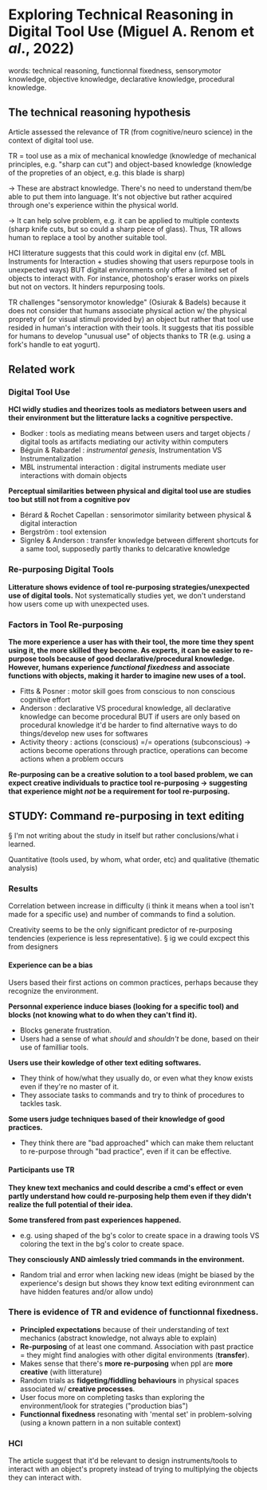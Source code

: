 # Exploring Technical Reasoning in Digital Tool Use (Miguel A. Renom et *al*., 2022)

words: technical reasoning, functionnal fixedness, sensorymotor knowledge, objective knowledge, declarative knowledge, procedural knowledge. 

## The technical reasoning hypothesis

Article assessed the relevance of TR (from cognitive/neuro science) in the context of digital tool use. 

TR = tool use as a mix of mechanical knowledge (knowledge of mechanical principles, e.g. "sharp can cut") and object-based knowledge (knowledge of the propreties of an object, e.g. this blade is sharp)

-> These are abstract knowledge. There's no need to understand them/be able to put them into language. It's not objective but rather acquired through one's experience within the physical world. 

-> It can help solve problem, e.g. it can be applied to multiple contexts (sharp knife cuts, but so could a sharp piece of glass). Thus, TR allows human to replace a tool by another suitable tool.

HCI litterature suggests that this could work in digital env (cf. MBL Instruments for Interaction + studies showing that users repurpose tools in unexpected ways) BUT digital environments only offer a limited set of objects to interact with. For instance, photoshop's eraser works on pixels but not on vectors. It hinders repurposing tools. 

TR challenges "sensorymotor knowledge" (Osiurak & Badels) because it does not consider that humans associate physical action w/ the physical proprety of (or visual stimuli provided by) an object but rather that tool use resided in human's interaction with their tools. It suggests that itis possible for humans to develop "unusual use" of objects thanks to TR (e.g. using a fork's handle to eat yogurt).

## Related work

### Digital Tool Use

**HCI widly studies and theorizes tools as mediators between users and their environment but the litterature lacks a cognitive perspective.**

- Bodker : tools as mediating means between users and target objects / digital tools as artifacts mediating our activity within computers
- Béguin & Rabardel : *instrumental genesis*, Instrumentation VS Instrumentalization
- MBL instrumental interaction : digital instruments mediate user interactions with domain objects

**Perceptual similarities between physical and digital tool use are studies too but still not from a cognitive pov**

- Bérard & Rochet Capellan : sensorimotor similarity between physical & digital interaction 
- Bergström : tool extension
- Signley & Anderson : transfer knowledge between different shortcuts for a same tool, supposedly partly thanks to delcarative knowledge 

### Re-purposing Digital Tools

**Litterature shows evidence of tool re-purposing strategies/unexpected use of digital tools.** Not systematically studies yet, we don't understand how users come up with unexpected uses.

### Factors in Tool Re-purposing 

**The more experience a user has with their tool, the more time they spent using it, the more skilled they become. As experts, it can be easier to re-purpose tools because of good declarative/procedural knowledge. However, humans experience *functional fixedness* and associate functions with objects, making it harder to imagine new uses of a tool.**

- Fitts & Posner : motor skill goes from conscious to non conscious cognitive effort
- Anderson : declarative VS procedural knowledge, all declarative knowledge can become procedural BUT if users are only based on procedural knowledge it'd be harder to find alternative ways to do things/develop new uses for softwares
- Activity theory : actions (conscious) =/= operations (subconscious) -> actions become operations through practice, operations can become actions when a problem occurs

**Re-purposing can be a creative solution to a tool based problem, we can expect creative individuals to practice tool re-purposing -> suggesting that experience might *not* be a requirement for tool re-purposing.**

## STUDY: Command re-purposing in text editing

§ I'm not writing about the study in itself but rather conclusions/what i learned. 

Quantitative (tools used, by whom, what order, etc) and qualitative (thematic analysis)

### Results

Correlation between increase in difficulty (i think it means when a tool isn't made for a specific use) and number of commands to find a solution. 

Creativity seems to be the only significant predictor of re-purposing tendencies (experience is less representative).
§ ig we could excpect this from designers 

#### Experience can be a bias

Users based their first actions on common practices, perhaps because they recognize the environment.

**Personnal experience induce biases (looking for a specific tool) and blocks (not knowing what to do when they can't find it).**     

- Blocks generate frustration.
- Users had a sense of what *should* and *shouldn't* be done, based on their use of familliar tools.

**Users use their kowledge of other text editing softwares.**

- They think of how/what they usually do, or even what they know exists even if they're no master of it.
- They associate tasks to commands and try to think of procedures to tackles task.

**Some users judge techniques based of their knowledge of good practices.**

- They think there are "bad approached" which can make them reluctant to re-purpose through "bad practice", even if it can be effective.

#### Participants use TR

**They knew text mechanics and could describe a cmd's effect or even partly understand how could re-purposing help them even if they didn't realize the full potential of their idea.**

**Some transfered from past experiences happened.**

- e.g. using shaped of the bg's color to create space in a drawing tools VS coloring the text in the bg's color to create space.

**They consciously AND aimlessly tried commands in the environment.**

- Random trial and error when lacking new ideas (might be biased by the experience's design but shows they know text editing evironnment can have hidden features and/or allow undo)

### There is **evidence of TR** and **evidence of functionnal fixedness**.

- **Principled expectations** because of their understanding of text mechanics (abstract knowledge, not always able to explain)
- **Re-purposing** of at least one command. Association with past practice = they might find analogies with other digital environments (**transfer**). 
- Makes sense that there's **more re-purposing** when ppl are **more creative** (with litterature) 
- Random trials as **fidgeting/fiddling behaviours** in physical spaces associated w/ **creative processes**.
- User focus more on completing tasks than exploring the environment/look for strategies ("production bias")
- **Functionnal fixedness** resonating with 'mental set' in problem-solving (using a known pattern in a non suitable context)

### HCI 

The article suggest that it'd be relevant to design instruments/tools to interact with an object's proprety instead of trying to multiplying the objects they can interact with. 


